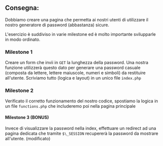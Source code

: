 ## Consegna:

Dobbiamo creare una pagina che permetta ai nostri utenti di utilizzare il nostro generatore di password (abbastanza) sicure.

L'esercizio è suddiviso in varie milestone ed è molto importante svilupparle in modo ordinato.

### Milestone 1

Creare un form che invii in `GET` la lunghezza della password. Una nostra funzione utilizzerà questo dato per generare una password casuale (composta da lettere, lettere maiuscole, numeri e simboli) da restituire all'utente.
Scriviamo tutto (logica e layout) in un unico file `index.php`

### Milestone 2

Verificato il corretto funzionamento del nostro codice, spostiamo la logica in un file `functions.php` che includeremo poi nella pagina principale

#### **Milestone 3 (BONUS)**

Invece di visualizzare la password nella index, effettuare un redirect ad una pagina dedicata che tramite `$\_SESSION` recupererà la password da mostrare all'utente. (modificato)
